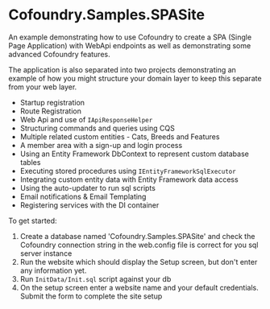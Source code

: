 # Cofoundry.Samples.SPASite

An example demonstrating how to use Cofoundry to create a SPA (Single Page Application) with WebApi endpoints as well as demonstrating some advanced Cofoundry features.

The application is also separated into two projects demonstrating an example of how you might structure your domain layer to keep this separate from your web layer.

- Startup registration
- Route Registration
- Web Api and use of `IApiResponseHelper`
- Structuring commands and queries using CQS 
- Multiple related custom entities - Cats, Breeds and Features
- A member area with a sign-up and login process
- Using an Entity Framework DbContext to represent custom database tables
- Executing stored procedures using `IEntityFrameworkSqlExecutor`
- Integrating custom entity data with Entity Framework data access
- Using the auto-updater to run sql scripts
- Email notifications & Email Templating
- Registering services with the DI container

To get started:

1. Create a database named 'Cofoundry.Samples.SPASite' and check the Cofoundry connection string in the web.config file is correct for you sql server instance
2. Run the website which should display the Setup screen, but don't enter any information yet.
3. Run `InitData/Init.sql` script against your db
4. On the setup screen enter a website name and your default credentials. Submit the form to complete the site setup
